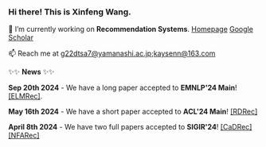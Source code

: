 ### Hi there! This is Xinfeng Wang. 

🔭 I’m currently working on **Recommendation Systems**. [Homepage](https://wangxfng.github.io/) [Google Scholar](https://scholar.google.com/citations?user=l-ye3qgAAAAJ&hl=zh-CN)

📫 Reach me at g22dtsa7@yamanashi.ac.jp;kaysenn@163.com 

✨✨ **News** ✨✨

**Sep 20th 2024** - We have a long paper accepted to **EMNLP'24 Main**! [[ELMRec]](https://arxiv.org/pdf/2409.19979).

**May 16th 2024** - We have a short paper accepted to **ACL'24 Main**! [[RDRec]](https://arxiv.org/pdf/2405.10587)

**April 8th 2024** - We have two full papers accepted to **SIGIR'24**! [[CaDRec]](https://arxiv.org/pdf/2404.06895) [[NFARec]](https://arxiv.org/pdf/2404.06900)
